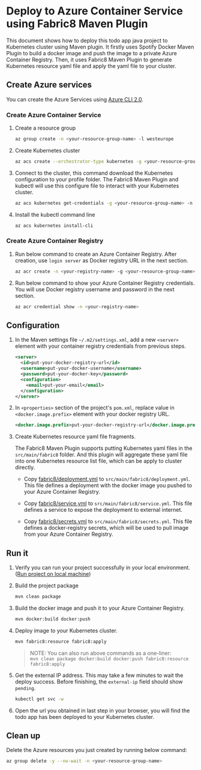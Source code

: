 # Deploy to Azure Container Service using Fabric8 Maven Plugin

This document shows how to deploy this todo app java project to Kubernetes cluster using Maven plugin.
It firstly uses Spotify Docker Maven Plugin to build a docker image and push the image to a private Azure Container Registry.
Then, it uses Fabric8 Maven Plugin to generate Kubernetes resource yaml file and apply the yaml file to your cluster.

## Create Azure services

You can create the Azure Services using [Azure CLI 2.0](https://docs.microsoft.com/en-us/cli/azure/install-azure-cli?view=azure-cli-latest).

### Create Azure Container Service

1. Create a resource group

    ```bash
    az group create -n <your-resource-group-name> -l westeurope
    ```

1. Create Kubernetes cluster

    ```bash
    az acs create --orchestrator-type kubernetes -g <your-resource-group-name> -n <your-kubernetes-cluster-name> --generate-ssh-keys
    ```

1. Connect to the cluster, this command download the Kubernetes configuration to your profile folder. The Fabric8 Maven Plugin and kubectl will use this configure file to interact with your Kubernetes cluster.

    ```bash
    az acs kubernetes get-credentials -g <your-resource-group-name> -n <your-kubernetes-cluster-name>
    ```

1. Install the kubectl command line

    ```bash
    az acs kubernetes install-cli
    ```

### Create Azure Container Registry

1. Run below command to create an Azure Container Registry.
After creation, use `login server` as Docker registry URL in the next section.

   ```bash
   az acr create -n <your-registry-name> -g <your-resource-group-name>
   ```

1. Run below command to show your Azure Container Registry credentials.
You will use Docker registry username and password in the next section.

    ```bash
    az acr credential show -n <your-registry-name>
    ```

## Configuration

1. In the Maven settings file `~/.m2/settings.xml`, add a new `<server>` element with your container registry credentials from previous steps.

    ```xml
    <server>
      <id>put-your-docker-registry-url</id>
      <username>put-your-docker-username</username>
      <password>put-your-docker-key</password>
      <configuration>
        <email>put-your-email</email>
      </configuration>
    </server>
    ```

1. In `<properties>` section of the project's `pom.xml`, replace value in `<docker.image.prefix>` element with your docker registry URL.

    ```xml
    <docker.image.prefix>put-your-docker-registry-url</docker.image.prefix>
    ```

1. Create Kubernetes resource yaml file fragments. 

    The Fabric8 Maven Plugin supports putting Kubernetes yaml files in the `src/main/fabric8` folder. And this plugin will aggregate these yaml file into one Kubernetes resource list file, which can be apply to cluster directly.

    * Copy [fabric8/deployment.yml](../resources/fabric8/deployment.yml) to `src/main/fabric8/deployment.yml`. This file defines a deployment with the docker image you pushed to your Azure Container Registry.

    * Copy [fabric8/service.yml](../resources/fabric8/service.yml) to `src/main/fabric8/service.yml`. This file defines a service to expose the deployment to external internet.

    * Copy [fabric8/secrets.yml](../resources/fabric8/secrets.yml) to `src/main/fabric8/secrets.yml`. This file defines a docker-registry secrets, which will be used to pull image from your Azure Container Registry.


## Run it
1. Verify you can run your project successfully in your local environment. ([Run project on local machine](../../README.md))

1. Build the project package

    ```bash
    mvn clean package
    ```

1. Build the docker image and push it to your Azure Container Registry.

    ```bash
    mvn docker:build docker:push
    ```

1. Deploy image to your Kubernetes cluster.

    ```bash
    mvn fabric8:resource fabric8:apply
    ```

    > NOTE: You can also run above commands as a one-liner:  
    > `mvn clean package docker:build docker:push fabric8:resource fabric8:apply`

1. Get the external IP address. This may take a few minutes to wait the deploy success. Before finishing, the `external-ip` field should show `pending`.

    ```bash
    kubectl get svc -w
    ```

1. Open the url you obtained in last step in your browser, you will find the todo app has been deployed to your Kubernetes cluster. 

## Clean up

Delete the Azure resources you just created by running below command:

```bash
az group delete -y --no-wait -n <your-resource-group-name>
```
